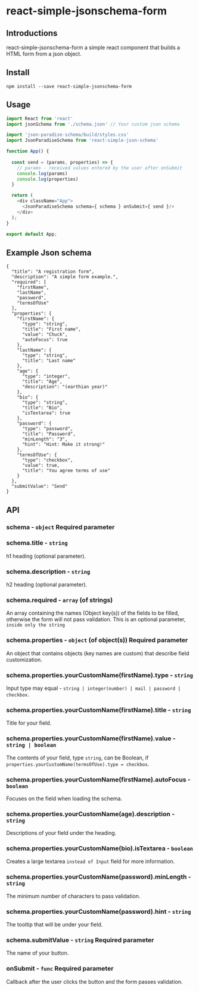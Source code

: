 react-simple-jsonschema-form
============================

## Introductions

react-simple-jsonschema-form a simple react component that builds a HTML form from a json object.

## Install
```
npm install --save react-simple-jsonschema-form
```

## Usage

```js
import React from 'react'
import jsonSchema from './schema.json' // Your custom json schema

import 'json-paradise-schema/build/styles.css'
import JsonParadiseSchema from 'react-simple-json-schema'

function App() {
  
  const send = (params, properties) => {
    // params - received values ​​entered by the user after onSubmit
    console.log(params)
    console.log(properties)
  }

  return (
    <div className="App">
      <JsonParadiseSchema schema={ schema } onSubmit={ send }/>
    </div>
  );
}

export default App;
```

## Example Json schema

```json5
{
  "title": "A registration form",
  "description": "A simple form example.",
  "required": [
    "firstName",
    "lastName",
    "password",
    "termsOfUse"
  ],
  "properties": {
    "firstName": {
      "type": "string",
      "title": "First name",
      "value": "Chuck",
      "autoFocus": true
    },
    "lastName": {
      "type": "string",
      "title": "Last name"
    },
    "age": {
      "type": "integer",
      "title": "Age",
      "description": "(earthian year)"
    },
    "bio": {
      "type": "string",
      "title": "Bio",
      "isTextarea": true
    },
    "password": {
      "type": "password",
      "title": "Password",
      "minLength": "3",
      "hint": "Hint: Make it strong!"
    },
    "termsOfUse": {
      "type": "checkbox",
      "value": true,
      "title": "You agree terms of use"
    }
  },
  "submitValue": "Send"
}
```
## API

### schema - ``` object ``` Required parameter

### schema.title - ``` string ```

h1 heading (optional parameter).

### schema.description - ``` string ```

h2 heading (optional parameter).

### schema.required - ``` array ``` (of strings)

An array containing the names (Object key(s)) of the fields to be filled, otherwise the form will not pass validation.
This is an optional parameter, ```inside only the string```

### schema.properties - ``` object ``` (of object(s)) Required parameter

An object that contains objects (key names are custom) that describe field customization.

### schema.properties.yourCustomName(firstName).type - ``` string ```

Input type may equal - ``` string | integer(number) | mail | password | checkbox ```.

### schema.properties.yourCustomName(firstName).title - ``` string ```

Title for your field.

### schema.properties.yourCustomName(firstName).value - ``` string | boolean```

The contents of your field, type ``` string ```, can be Boolean, if ```properties.yourCustomName(termsOfUse).type = checkbox```.

### schema.properties.yourCustomName(firstName).autoFocus - ``` boolean ```

Focuses on the field when loading the schema.

### schema.properties.yourCustomName(age).description - ``` string ```

Descriptions of your field under the heading.

### schema.properties.yourCustomName(bio).isTextarea - ``` boolean ```

Creates a large textarea ``` instead of Input ``` field for more information.

### schema.properties.yourCustomName(password).minLength - ``` string ```

The minimum number of characters to pass validation.

### schema.properties.yourCustomName(password).hint - ``` string ```

The tooltip that will be under your field.

### schema.submitValue - ``` string ``` Required parameter

The name of your button.

### onSubmit - ``` func ``` Required parameter

Callback after the user clicks the button and the form passes validation.
